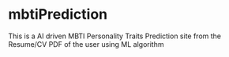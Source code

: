 # mbtiPrediction
This is a AI driven MBTI Personality Traits Prediction site from the Resume/CV PDF of the user using ML algorithm
